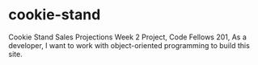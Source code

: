 # cookie-stand
Cookie Stand Sales Projections Week 2 Project, Code Fellows 201, 
As a developer, I want to work with object-oriented programming to build this site.
